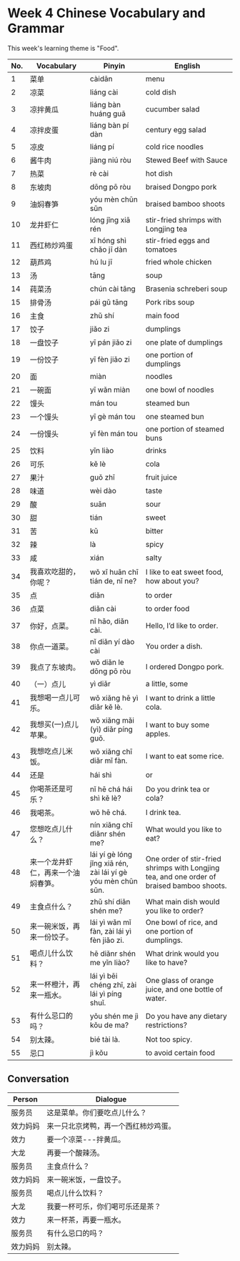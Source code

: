 # Week 4 Chinese Vocabulary and Grammar

This week's learning theme is "Food".

|No.| Vocabulary | Pinyin | English|
|---|---|---|---|
|1|菜单|càidān|menu|
|2|凉菜|liáng cài|cold dish|
|3|凉拌黄瓜|liáng bàn huáng guā|cucumber salad|
|4|凉拌皮蛋|liáng bàn pí dàn|century egg salad|
|5|凉皮|liáng pí|cold rice noodles|
|6|酱牛肉|jiàng niú ròu|Stewed Beef with Sauce|
|7|热菜|rè cài|hot dish|
|8|东坡肉|dōng pō ròu|braised Dongpo pork|
|9|油焖春笋|yóu mèn chūn sǔn|braised bamboo shoots|
|10|龙井虾仁|lóng jǐng xiā rén|stir-fried shrimps with Longjing tea|
|11|西红柿炒鸡蛋|xī hóng shì chǎo jī dàn|stir-fried eggs and tomatoes|
|12|葫芦鸡|hú lu jī|fried whole chicken|
|13|汤|tāng|soup|
|14|莼菜汤|chún cài tāng|Brasenia schreberi soup|
|15|排骨汤|pái gǔ tāng|Pork ribs soup|
|16|主食|zhǔ shí|main food|
|17|饺子|jiǎo zi|dumplings|
|18|一盘饺子|yī pán jiǎo zi|one plate of dumplings|
|19|一份饺子|yī fèn jiǎo zi|one portion of dumplings|
|20|面|miàn|noodles|
|21|一碗面|yī wǎn miàn|one bowl of noodles|
|22|馒头|mán tou|steamed bun|
|23|一个馒头|yī gè mán tou|one steamed bun|
|24|一份馒头|yī fèn mán tou|one portion of steamed buns|
|25|饮料|yǐn liào|drinks|
|26|可乐|kě lè|cola|
|27|果汁|guǒ zhī|fruit juice|
|28|味道|wèi dào|taste|
|29|酸|suān|sour|
|30|甜|tián|sweet|
|31|苦|kǔ|bitter|
|32|辣|là|spicy|
|33|咸|xián|salty|
|34|我喜欢吃甜的，你呢？|wǒ xǐ huān chī tián de, nǐ ne?|I like to eat sweet food, how about you?|
|35|点|diǎn|to order|
|36|点菜|diǎn cài|to order food|
|37|你好，点菜。|nǐ hǎo, diǎn cài.|Hello, I’d like to order.|
|38|你点一道菜。|nǐ diǎn yí dào cài|You order a dish.|
|39|我点了东坡肉。|wǒ diǎn le dōng pō ròu|I ordered Dongpo pork.|
|40|（一）点儿|yì diǎr|a little, some|
|41|我想喝一点儿可乐。|wǒ xiǎng hē yì diǎr kě lè.|I want to drink a little cola.|
|42|我想买(一)点儿苹果。|wǒ xiǎng mǎi (yì) diǎr píng guǒ.|I want to buy some apples.|
|43|我想吃点儿米饭。|wǒ xiǎng chī diǎr mǐ fàn.|I want to eat some rice.|
|44|还是|hái shì|or|
|45|你喝茶还是可乐？|nǐ hē chá hái shì kě lè?|Do you drink tea or cola?|
|46|我喝茶。|wǒ hē chá.|I drink tea.|
|47|您想吃点儿什么？|nín xiǎng chī diǎnr shén me?|What would you like to eat?|
|48|来一个龙井虾仁，再来一个油焖春笋。|lái yí gè lóng jǐng xiā rén, zài lái yí gè yóu mèn chūn sǔn.|One order of stir-fried shrimps with Longjing tea, and one order of braised bamboo shoots.|
|49|主食点什么？|zhǔ shí diǎn shén me?|What main dish would you like to order?|
|50|来一碗米饭，再来一份饺子。|lái yì wǎn mǐ fàn, zài lái yì fèn jiǎo zi.|One bowl of rice, and one portion of dumplings.|
|51|喝点儿什么饮料？|hē diǎnr shén me yǐn liào?|What drink would you like to have?|
|52|来一杯橙汁，再来一瓶水。|lái yì bēi chéng zhī, zài lái yì píng shuǐ.|One glass of orange juice, and one bottle of water.|
|53|有什么忌口的吗？|yǒu shén me jì kǒu de ma?|Do you have any dietary restrictions?|
|54|别太辣。|bié tài là.|Not too spicy.|
|55|忌口|jì kǒu|to avoid certain food|


## Conversation

| Person   | Dialogue |
|----------|---------|
| 服务员   | 这是菜单。你们要吃点儿什么？ |
| 效力妈妈 | 来一只北京烤鸭，再一个西红柿炒鸡蛋。 |
| 效力     | 要一个凉菜---拌黄瓜。 |
| 大龙     | 再要一个酸辣汤。 |
| 服务员   | 主食点什么？ |
| 效力妈妈 | 来一碗米饭，一盘饺子。 |
| 服务员   | 喝点儿什么饮料？ |
| 大龙     | 我要一杯可乐，你们喝可乐还是茶？ |
| 效力     | 来一杯茶，再要一瓶水。 |
| 服务员   | 有什么忌口的吗？ |
| 效力妈妈 | 别太辣。 |







